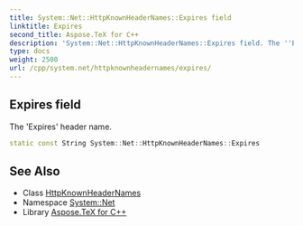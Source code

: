 ```yaml
---
title: System::Net::HttpKnownHeaderNames::Expires field
linktitle: Expires
second_title: Aspose.TeX for C++
description: 'System::Net::HttpKnownHeaderNames::Expires field. The ''Expires'' header name in C++.'
type: docs
weight: 2500
url: /cpp/system.net/httpknownheadernames/expires/
---
```

## Expires field


The 'Expires' header name.

```cpp
static const String System::Net::HttpKnownHeaderNames::Expires
```

## See Also

* Class [HttpKnownHeaderNames](../)
* Namespace [System::Net](../../)
* Library [Aspose.TeX for C++](../../../)
